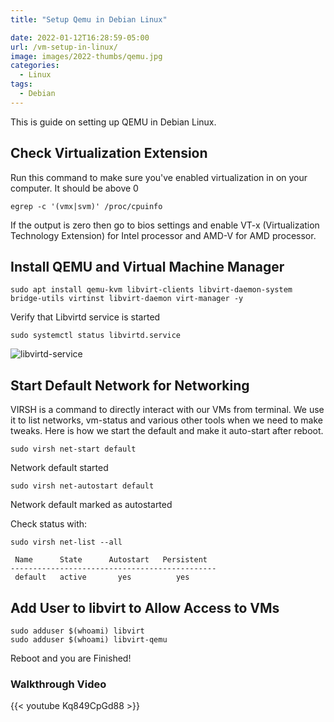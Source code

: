 ```yaml
---
title: "Setup Qemu in Debian Linux"

date: 2022-01-12T16:28:59-05:00
url: /vm-setup-in-linux/
image: images/2022-thumbs/qemu.jpg
categories:
  - Linux
tags:
  - Debian
---
```

This is guide on setting up QEMU in Debian Linux.
<!--more-->
## Check Virtualization Extension 

Run this command to make sure you've enabled virtualization in on your computer. It should be above 0
```
egrep -c '(vmx|svm)' /proc/cpuinfo
```
If the output is zero then go to bios settings and enable VT-x (Virtualization Technology Extension) for Intel processor and AMD-V for AMD processor.

## Install QEMU and Virtual Machine Manager

```
sudo apt install qemu-kvm libvirt-clients libvirt-daemon-system bridge-utils virtinst libvirt-daemon virt-manager -y
```
Verify that Libvirtd service is started
```
sudo systemctl status libvirtd.service
```
![libvirtd-service](/images/2022/libvirtd-service.png)

## Start Default Network for Networking

VIRSH is a command to directly interact with our VMs from terminal. We use it to list networks, vm-status and various other tools when we need to make tweaks. Here is how we start the default and make it auto-start after reboot. 
```
sudo virsh net-start default
```
Network default started
```
sudo virsh net-autostart default
```
Network default marked as autostarted

Check status with:
```
sudo virsh net-list --all
```
```
 Name      State      Autostart   Persistent
----------------------------------------------
 default   active       yes          yes
```
## Add User to libvirt to Allow Access to VMs 
```
sudo adduser $(whoami) libvirt
sudo adduser $(whoami) libvirt-qemu
```
Reboot and you are Finished!

### Walkthrough Video

{{< youtube Kq849CpGd88 >}}  
